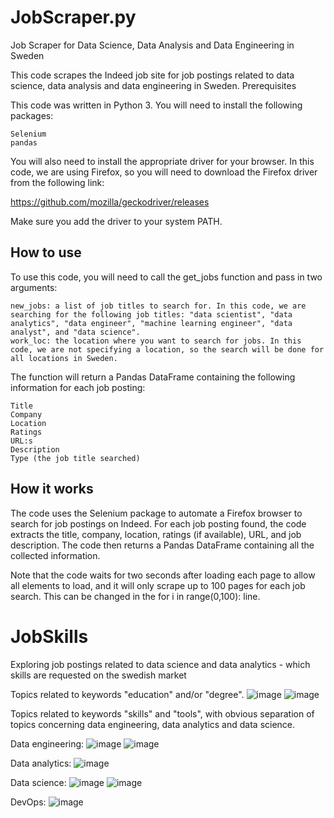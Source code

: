 # JobScraper.py
Job Scraper for Data Science, Data Analysis and Data Engineering in Sweden

This code scrapes the Indeed job site for job postings related to data science, data analysis and data engineering in Sweden.
Prerequisites

This code was written in Python 3. You will need to install the following packages:

    Selenium
    pandas

You will also need to install the appropriate driver for your browser. In this code, we are using Firefox, so you will need to download the Firefox driver from the following link:

https://github.com/mozilla/geckodriver/releases

Make sure you add the driver to your system PATH.
## How to use

To use this code, you will need to call the get_jobs function and pass in two arguments:

    new_jobs: a list of job titles to search for. In this code, we are searching for the following job titles: "data scientist", "data analytics", "data engineer", "machine learning engineer", "data analyst", and "data science".
    work_loc: the location where you want to search for jobs. In this code, we are not specifying a location, so the search will be done for all locations in Sweden.

The function will return a Pandas DataFrame containing the following information for each job posting:

    Title
    Company
    Location
    Ratings
    URL:s
    Description
    Type (the job title searched)

## How it works

The code uses the Selenium package to automate a Firefox browser to search for job postings on Indeed. For each job posting found, the code extracts the title, company, location, ratings (if available), URL, and job description. The code then returns a Pandas DataFrame containing all the collected information.

Note that the code waits for two seconds after loading each page to allow all elements to load, and it will only scrape up to 100 pages for each job search. This can be changed in the for i in range(0,100): line.













# JobSkills
Exploring job postings related to data science and data analytics - which skills are requested on the swedish market

Topics related to keywords "education" and/or "degree".
![image](https://user-images.githubusercontent.com/119524062/218262704-e4273d6d-725f-4d8e-a48c-5da13c8f362e.png)
![image](https://user-images.githubusercontent.com/119524062/218262720-21e47bad-bb46-463d-8223-c9e666c3d3e4.png)

Topics related to keywords "skills" and "tools", with obvious separation of topics concerning data engineering, data analytics and data science.

Data engineering:
![image](https://user-images.githubusercontent.com/119524062/218262863-c1bcbfa5-8f07-4ede-b7fc-765e6f377bac.png)
![image](https://user-images.githubusercontent.com/119524062/218262888-e4a19962-8c24-48c2-a2c6-67e17766fa48.png)


Data analytics:
![image](https://user-images.githubusercontent.com/119524062/218262869-61f04d06-0e18-4df3-854e-84f3ef83d1ec.png)

Data science: 
![image](https://user-images.githubusercontent.com/119524062/218262896-ee3f8e6f-a6c6-4c23-8064-bb3c38ab2c46.png)
![image](https://user-images.githubusercontent.com/119524062/218262918-48c83183-a145-4440-a479-276de1cf33a2.png)

DevOps:
![image](https://user-images.githubusercontent.com/119524062/218262926-4e7ebc3b-eed5-4221-bfaf-3aede2f5bf4f.png)


